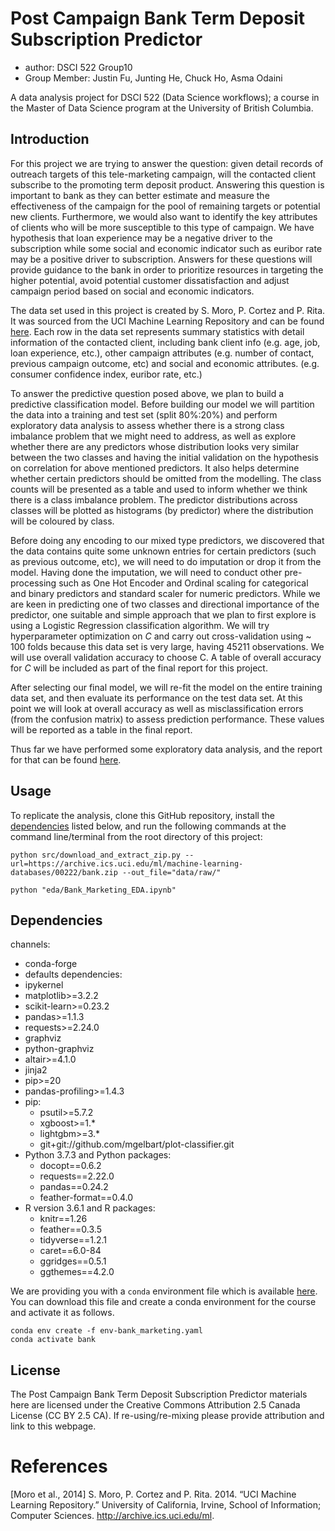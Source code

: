 # Post Campaign Bank Term Deposit Subscription Predictor
- author: DSCI 522 Group10
- Group Member: Justin Fu, Junting He, Chuck Ho, Asma Odaini

A data analysis project for DSCI 522 (Data Science workflows); a course in the Master of Data Science program at the University of British Columbia.

## Introduction

For this project we are trying to answer the question: given detail records of outreach targets of this tele-marketing campaign, will the contacted client subscribe to the promoting term deposit product. Answering this question is important to bank as they can better estimate and measure the effectiveness of the campaign for the pool of remaining targets or potential new clients. Furthermore, we would also want to identify the key attributes of clients who will be more susceptible to this type of campaign. We have hypothesis that loan experience may be a negative driver to the subscription while some social and economic indicator such as euribor rate may be a positive driver to subscription. Answers for these questions will provide guidance to the bank in order to prioritize resources in targeting the higher potential, avoid potential customer dissatisfaction and adjust campaign period based on social and economic indicators. 


The data set used in this project is created by S. Moro, P. Cortez and P. Rita. It was sourced from the UCI Machine Learning Repository and can be found [here](https://archive.ics.uci.edu/ml/datasets/Bank+Marketing).   Each row in the data set represents summary statistics with detail information of the contacted client, including bank client info (e.g. age, job, loan experience, etc.), other campaign attributes (e.g. number of contact, previous campaign outcome, etc) and social and economic attributes. (e.g. consumer confidence index, euribor rate, etc.)


To answer the predictive question posed above, we plan to build a predictive classification model. Before building our model we will partition the data into a training and test set (split 80%:20%) and perform exploratory data analysis to assess whether there is a strong class imbalance problem that we might need to address, as well as explore whether there are any predictors whose distribution looks very similar between the two classes and having the initial validation on the hypothesis on correlation for above mentioned predictors. It also helps determine whether certain predictors should be omitted from the modelling. The class counts will be presented as a table and used to inform whether we think there is a class imbalance problem. The predictor distributions across classes will be plotted as histograms (by predictor) where the distribution will be coloured by class.

Before doing any encoding to our mixed type predictors, we discovered that the data contains quite some unknown entries for certain predictors (such as previous outcome, etc), we will need to do imputation or drop it from the model. Having done the imputation, we will need to conduct other pre-processing such as One Hot Encoder and Ordinal scaling for categorical and binary predictors and standard scaler for numeric predictors. While we are keen in predicting one of two classes and directional importance of the predictor, one suitable and simple approach that we plan to first explore is using a Logistic Regression classification algorithm. We will try hyperparameter optimization on $C$ and carry out cross-validation using ~ 100 folds because this data set is very large, having 45211 observations. We will use overall validation accuracy to choose C. A table of overall accuracy for $C$ will be included as part of the final report for this project. 

After selecting our final model, we will re-fit the model on the entire training data set, and then evaluate its performance on the test data set. At this point we will look at overall accuracy as well as misclassification errors (from the confusion matrix) to assess prediction performance. These values will be reported as a table in the final report.

Thus far we have performed some exploratory data analysis, and the report for that can be found [here](src/breast_cancer_eda.md).

## Usage

To replicate the analysis, clone this GitHub repository, install the [dependencies](#dependencies) listed below, and run the following commands at the command line/terminal from the root directory of this project:

```
python src/download_and_extract_zip.py --url=https://archive.ics.uci.edu/ml/machine-learning-databases/00222/bank.zip --out_file="data/raw/"

python "eda/Bank_Marketing_EDA.ipynb"
```

## Dependencies
channels:
  - conda-forge
  - defaults
dependencies:
  - ipykernel
  - matplotlib>=3.2.2
  - scikit-learn>=0.23.2
  - pandas>=1.1.3
  - requests>=2.24.0
  - graphviz
  - python-graphviz
  - altair>=4.1.0
  - jinja2
  - pip>=20
  - pandas-profiling>=1.4.3
  - pip:
    - psutil>=5.7.2
    - xgboost>=1.*
    - lightgbm>=3.*
    - git+git://github.com/mgelbart/plot-classifier.git
- Python 3.7.3 and Python packages:
  - docopt==0.6.2
  - requests==2.22.0
  - pandas==0.24.2
  - feather-format==0.4.0
- R version 3.6.1 and R packages:
  - knitr==1.26
  - feather==0.3.5
  - tidyverse==1.2.1
  - caret==6.0-84
  - ggridges==0.5.1
  - ggthemes==4.2.0
  
  
We are providing you with a `conda` environment file which is available [here](env-bank_marketing.yaml). You can download this file and create a conda environment for the course and activate it as follows. 

```
conda env create -f env-bank_marketing.yaml
conda activate bank
```
  
## License
The Post Campaign Bank Term Deposit Subscription Predictor materials here are licensed under the Creative Commons Attribution 2.5 Canada License (CC BY 2.5 CA). If re-using/re-mixing please provide attribution and link to this webpage.

# References

[Moro et al., 2014] S. Moro, P. Cortez and P. Rita.  2014. “UCI Machine Learning Repository.” University of California, Irvine, School of Information; Computer Sciences. http://archive.ics.uci.edu/ml.

